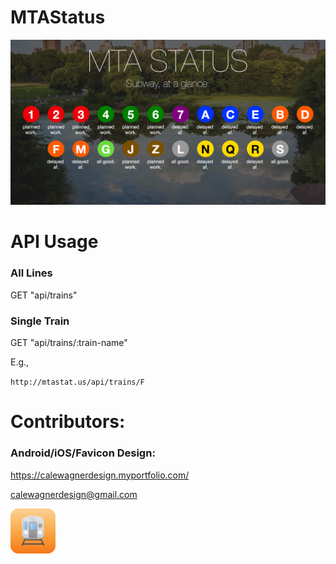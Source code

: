# MTAStatus 

![preview](/public/og.png)

# API Usage

### All Lines

GET "api/trains"

### Single Train

GET "api/trains/:train-name"

E.g.,

`http://mtastat.us/api/trains/F`


# Contributors: 

### Android/iOS/Favicon Design: 
  https://calewagnerdesign.myportfolio.com/
  
  calewagnerdesign@gmail.com
  
  ![icon](/public/img/icons/apple-icon-72x72.png)
